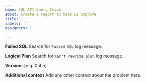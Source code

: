 ```yaml
---
name: SQL API Query Issue
about: Create a report to help us improve
title: ''
labels: ''
assignees: ''

---
```


**Failed SQL**
Search for `Failed SQL` log message.

**Logical Plan**
Search for `Can't rewrite plan` log message.

**Version:**
[e.g. 0.4.5]

**Additional context**
Add any other context about the problem here.
